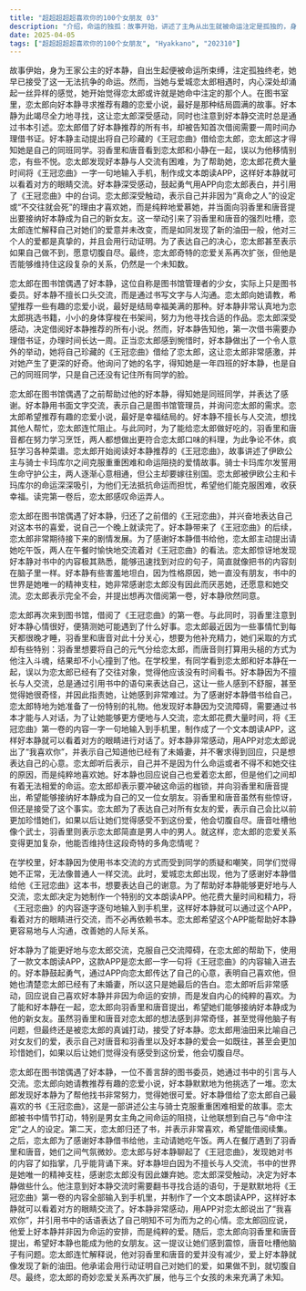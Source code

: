 ```yaml
---
title: "超超超超超喜欢你的100个女朋友 03"
description: "介绍，命运的独孤：故事开始，讲述了主角从出生就被命运注定是孤独的，身为王家的公主，她无法抗争自己的命运，只能接受。介绍，真命之人：主角感觉到恋太郎可能是她的真命之人。图书馆相遇，图书委员：恋太郎在图书馆遇到了好本静，她自称是此地的管理者，实际上是图书委员。图书馆相遇，交流方式：好本静通过书面文字与人交流，恋太郎想请她推荐有趣的爱情小说，最好是幸福结局的。图书馆相遇，寻找推荐：好本静努力为恋太郎寻找推荐的小说。图书馆相遇，借书：恋太郎决定借阅好本静推荐的所有书，但被告知首次借书需要一周时间办理借书证。图书馆相遇，意外的借阅：好本静将自己珍藏的《王冠恋曲》借给了恋太郎。初次交流，自我介绍：恋太郎得知好本静是同班同学，并向她表达了感谢。初次交流，其他女友的行动：羽香里和唐音为了能给恋太郎做好吃的，都在努力学习烹饪。初次交流，《王冠恋曲》的故事：恋太郎开始阅读《王冠恋曲》，故事讲述了伊欧公主与骑士卡玛库尔之间命运多舛的爱情故事。初次交流，故事的吸引：恋太郎被故事深深吸引，为伊欧公主和卡玛库尔的命运担忧。再次相遇，归还书籍：恋太郎归还了《王冠恋曲》，并表示非常喜欢，一个晚上就读完了。再次相遇，后续：好本静带来了《王冠恋曲》的后续，恋太郎非常期待。再次相遇，午餐：恋太郎为了感谢好本静借书给他，主动提出请她吃午饭。再次相遇，对书籍的理解：恋太郎发现好本静对《王冠恋曲》的内容非常熟悉，能迅速找到对应的句子。再次相遇，好本静的内心世界：好本静坦白因为性格原因，没有朋友，书中的世界是她唯一的支柱，并感谢恋太郎没有因此厌恶她。进一步发展，再次借阅：恋太郎再次借阅《王冠恋曲》的第一卷。进一步发展，羽香里的观察：羽香里发现好本静心情很好，猜测她遇到了好事。进一步发展，恋太郎的忙碌：恋太郎因为忙于某些事情，每天都很晚睡。进一步发展，羽香里和唐音的关心：羽香里和唐音想要给恋太郎补充精力，但方式有些特别。矛盾的爆发，同学的质疑：同学质疑好本静用书本交流的方式，觉得她不正常，并嘲讽她。矛盾的爆发，恋太郎的出现：恋太郎出现，想要感谢好本静借书给他。矛盾的爆发，为好本静制作APP：恋太郎为好本静制作了一个文本朗读APP，将《王冠恋曲》的内容输入到手机里，这样她就可以看着对方的眼睛交流了。心意的传达，APP的试用：好本静通过APP向恋太郎表白，但表示自己知道他有未婚妻，只是想在最后传达自己的心意。心意的传达，恋太郎的回应：恋太郎回应说，他喜欢好本静并不是因为命运的安排，而是纯粹的喜欢。心意的传达，新的告白：恋太郎向羽香里和唐音提出，希望可以接纳好本静成为他的新女友。心意的传达，女友们的反应：羽香里和唐音虽然觉得恋太郎的想法很奇怪，但最终还是接受了。恋情的扩展，恋太郎的决心：恋太郎表示会对所有的女友都一如既往地好，如果做不到就切腹自尽。恋情的扩展，奇妙的恋爱关系：就这样，恋太郎的恋爱关系变得更加奇妙。"
date: 2025-04-05
tags: ["超超超超超喜欢你的100个女朋友", "Hyakkano", "202310"]
---
```


故事伊始，身为王家公主的好本静，自出生起便被命运所束缚，注定孤独终老，她早已接受了这一无法抗争的命运。然而，当她与爱城恋太郎相遇时，内心深处却涌起一丝异样的感觉，她开始觉得恋太郎或许就是她命中注定的那个人。在图书室里，恋太郎向好本静寻求推荐有趣的恋爱小说，最好是那种结局圆满的故事。好本静为此竭尽全力地寻找，这让恋太郎深受感动，同时也注意到好本静交流时总是通过书本引述。恋太郎借了好本静推荐的所有书，却被告知首次借阅需要一周时间办理借书证。好本静主动提出将自己珍藏的《王冠恋曲》借给恋太郎，恋太郎这才得知她是自己的同班同学。羽香里和唐音看到恋太郎和小静在一起，误以为他移情别恋，有些不悦。恋太郎发现好本静与人交流有困难，为了帮助她，恋太郎花费大量时间将《王冠恋曲》一字一句地输入手机，制作成文本朗读APP，这样好本静就可以看着对方的眼睛交流。好本静深受感动，鼓起勇气用APP向恋太郎表白，并引用了《王冠恋曲》中的台词。恋太郎深受触动，表示自己并非因为“真命之人”的设定或“不交往就会死”的理由才喜欢她，而是纯粹地爱慕她，并当面向羽香里和唐音提出要接纳好本静成为自己的新女友。这一举动引来了羽香里和唐音的强烈吐槽，恋太郎连忙解释自己对她们的爱意并未改变，而是如同发现了新的油田一般，他对三个人的爱都是真挚的，并且会用行动证明。为了表达自己的决心，恋太郎甚至表示如果自己做不到，愿意切腹自尽。最终，恋太郎奇特的恋爱关系再次扩张，但他是否能够维持住这段复杂的关系，仍然是一个未知数。

恋太郎在图书馆偶遇了好本静，这位自称是图书馆管理者的少女，实际上只是图书委员。好本静不擅长口头交流，而是通过书写文字与人沟通。恋太郎向她请教，希望推荐一些有趣的恋爱小说，最好是结局幸福美满的那种。好本静非常认真地为恋太郎挑选书籍，小小的身体穿梭在书架间，努力为他寻找合适的作品。恋太郎深受感动，决定借阅好本静推荐的所有小说。然而，好本静告知他，第一次借书需要办理借书证，办理时间长达一周。正当恋太郎感到惋惜时，好本静做出了一个令人意外的举动，她将自己珍藏的《王冠恋曲》借给了恋太郎，这让恋太郎非常感激，并对她产生了更深的好奇。他询问了她的名字，得知她是一年四班的好本静，也是自己的同班同学，只是自己还没有记住所有同学的脸。

恋太郎在图书馆偶遇了之前帮助过他的好本静，得知她是同班同学，并表达了感谢。好本静用书面文字交流，表示自己是图书馆管理员，并询问恋太郎的需求。恋太郎希望推荐有趣的恋爱小说，最好是幸福结局的。好本静不擅长与人交流，想找其他人帮忙，恋太郎连忙阻止。与此同时，为了能给恋太郎做好吃的，羽香里和唐音都在努力学习烹饪，两人都想做出更符合恋太郎口味的料理，为此争论不休，疯狂学习各种菜谱。恋太郎开始阅读好本静推荐的《王冠恋曲》，故事讲述了伊欧公主与骑士卡玛库尔之间克服重重困难和命运阻挠的爱情故事。骑士卡玛库尔发誓用生命守护公主，两人逐渐心意相通，但公主却要嫁往别国。恋太郎被伊欧公主和卡玛库尔的命运深深吸引，为他们无法抵抗命运而担忧，希望他们能克服困难，收获幸福。读完第一卷后，恋太郎感叹命运弄人。

恋太郎在图书馆偶遇了好本静，归还了之前借的《王冠恋曲》，并兴奋地表达自己对这本书的喜爱，说自己一个晚上就读完了。好本静带来了《王冠恋曲》的后续，恋太郎非常期待接下来的剧情发展。为了感谢好本静借书给他，恋太郎主动提出请她吃午饭，两人在午餐时愉快地交流着对《王冠恋曲》的看法。恋太郎惊讶地发现好本静对书中的内容极其熟悉，能够迅速找到对应的句子，简直就像把书的内容刻在脑子里一样。好本静有些害羞地坦白，因为性格原因，她一直没有朋友，书中的世界是她唯一的精神支柱，她非常感谢恋太郎没有因此而厌恶她，还愿意和她交流。恋太郎表示完全不会，并提出想再次借阅第一卷，好本静欣然同意。

恋太郎再次来到图书馆，借阅了《王冠恋曲》的第一卷。与此同时，羽香里注意到好本静心情很好，便猜测她可能遇到了什么好事。恋太郎最近因为一些事情忙到每天都很晚才睡，羽香里和唐音对此十分关心，想要为他补充精力，她们采取的方式却有些特别：羽香里想要将自己的元气分给恋太郎，而唐音则打算用头槌的方式为他注入斗魂，结果却不小心撞到了他。在学校里，有同学看到恋太郎和好本静在一起，误以为恋太郎已经有了交往对象，觉得他应该没有时间看书。好本静因为不擅长与人交流，总是通过引用书中的语句来表达自己，这让一些人感到不舒服，甚至觉得她很奇怪，并因此指责她，让她感到非常难过。为了感谢好本静借书给自己，恋太郎特地为她准备了一份特别的礼物。他发现好本静因为交流障碍，需要通过书本才能与人对话，为了让她能够更方便地与人交流，恋太郎花费大量时间，将《王冠恋曲》第一卷的内容一字一句地输入到手机里，制作成了一个文本朗读APP，这样好本静就可以看着对方的眼睛进行对话了。好本静非常感动，用APP对恋太郎说出了“我喜欢你”，并表示自己知道他已经有了未婚妻，并不奢求得到回应，只是想表达自己的心意。恋太郎听后表示，自己并不是因为什么命运或者不得不和她交往的原因，而是纯粹地喜欢她。好本静也回应说自己也爱着恋太郎，但是他们之间却有着无法相爱的命运。恋太郎却表示要冲破这命运的枷锁，并向羽香里和唐音提出，希望能够接纳好本静成为自己的又一位女朋友。羽香里和唐音虽然有些惊讶，但还是接受了这个事实。恋太郎为了表达自己对所有女友的爱，表示自己会比以前更加珍惜她们，如果以后让她们觉得感受不到这份爱，他会切腹自尽。唐音吐槽他像个武士，羽香里则表示恋太郎简直是男人中的男人。就这样，恋太郎的恋爱关系变得更加复杂，他能否维持住这段奇特的多角恋情呢？

在学校里，好本静因为使用书本交流的方式而受到同学的质疑和嘲笑，同学们觉得她不正常，无法像普通人一样交流。此时，爱城恋太郎出现，他为了感谢好本静借给他《王冠恋曲》这本书，想要表达自己的谢意。为了帮助好本静能够更好地与人交流，恋太郎决定为她制作一个特别的文本朗读APP。他花费大量时间和精力，将《王冠恋曲》的内容逐字逐句地输入到手机里，这样好本静就可以通过这个APP，看着对方的眼睛进行交流，而不必再依赖书本。恋太郎希望这个APP能帮助好本静更容易地与人沟通，改善她的人际关系。

好本静为了能更好地与恋太郎交流，克服自己交流障碍，在恋太郎的帮助下，使用了一款文本朗读APP，这款APP是恋太郎一字一句将《王冠恋曲》的内容输入进去的。好本静鼓起勇气，通过APP向恋太郎传达了自己的心意，表明自己喜欢他，但她也清楚恋太郎已经有了未婚妻，所以这只是她最后的告白。恋太郎听后非常感动，回应说自己喜欢好本静并非因为命运的安排，而是发自内心的纯粹的喜欢。为了能和好本静在一起，恋太郎向羽香里和唐音提出，希望她们能够接纳好本静成为他的新女友。虽然羽香里和唐音对恋太郎的想法感到非常奇怪，甚至觉得他脑子有问题，但最终还是被恋太郎的真诚打动，接受了好本静。恋太郎用油田来比喻自己对女友们的爱，表示自己对唐音和羽香里以及好本静的爱会一如既往，甚至会更加珍惜她们，如果以后让她们觉得没有感受到这份爱，他会切腹自尽。

恋太郎在图书馆偶遇了好本静，一位不善言辞的图书委员，她通过书中的引言与人交流。恋太郎向她请教推荐有趣的恋爱小说，好本静默默地为他挑选了一堆。恋太郎发现好本静为了帮他找书非常努力，觉得她很可爱。好本静借给了恋太郎自己最喜欢的书《王冠恋曲》，这是一部讲述公主与骑士克服重重困难相爱的故事。恋太郎被书中情节打动，特别是男女主角之间命运的阻挠，让他联想到自己与“命中注定”之人的设定。第二天，恋太郎归还了书，并表示非常喜欢，希望能借阅续集。之后，恋太郎为了感谢好本静借书给他，主动请她吃午饭。两人在餐厅遇到了羽香里和唐音，她们之间气氛微妙。恋太郎与好本静聊起了《王冠恋曲》，发现她对书的内容了如指掌，几乎能背诵下来。好本静坦白因为不擅长与人交流，书中的世界是她唯一的精神支柱，感谢恋太郎没有因此嫌弃她。恋太郎深受触动，决定为好本静做些什么。他注意到好本静交流时需要翻书寻找合适的语句，于是默默地将《王冠恋曲》第一卷的内容全部输入到手机里，并制作了一个文本朗读APP，这样好本静就可以看着对方的眼睛交流了。好本静非常感动，用APP对恋太郎说出了“我喜欢你”，并引用书中的话语表达了自己明知不可为而为之的心情。恋太郎回应说，他爱上好本静并非因为命运的安排，而是纯粹的爱。随后，恋太郎向羽香里和唐音提出，希望好本静也能成为他的女朋友。这一提议让她们感到震惊，唐音吐槽他脑子有问题。恋太郎连忙解释说，他对羽香里和唐音的爱并没有减少，爱上好本静就像发现了新的油田。他承诺会用行动证明自己对她们的爱，如果做不到，就切腹自尽。最终，恋太郎的奇妙恋爱关系再次扩展，他与三个女孩的未来充满了未知。